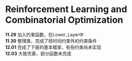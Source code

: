 # Reinforcement Learning and Combinatorial Optimization  

**11.29**
加入约束函数，在Lower_Layer中<br>
**11.30**
整理类，完成了除时间约束外的约束条件<br>
**12.01**
完成了下层的基本框架，有些约束尚未实现<br>
**12.03**
大致完善，部分函数未完成<br>

